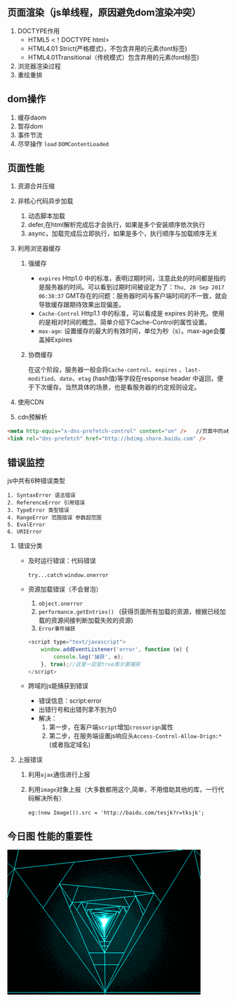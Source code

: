 ## 页面渲染（js单线程，原因避免dom渲染冲突）

1. DOCTYPE作用
    - HTML5 <！DOCTYPE html>
    - HTML4.01 Strict(严格模式)，不包含弃用的元素(font标签)
    - HTML4.01Transitional（传统模式）包含弃用的元素(font标签)
2. 浏览器渲染过程
3. 重绘重排

## dom操作

1. 缓存daom
2. 暂存dom
3. 事件节流
4. 尽早操作 `load` `DOMContentLoaded`

## 页面性能

1. 资源合并压缩
2. 非核心代码异步加载
    1. 动态脚本加载
    2. defer,在html解析完成后才会执行，如果是多个安装顺序依次执行
    3. async，加载完成后立即执行，如果是多个，执行顺序与加载顺序无关

3. 利用浏览器缓存

    1. 强缓存
        - `expires` Http1.0 中的标准，表明过期时间，注意此处的时间都是指的是服务器的时间。可以看到过期时间被设定为了：`Thu, 28 Sep 2017 06:38:37` GMT存在的问题：服务器时间与客户端时间的不一致，就会导致缓存跟期待效果出现偏差。
        - `Cache-Control`  Http1.1 中的标准，可以看成是 expires 的补充。使用的是相对时间的概念。简单介绍下Cache-Control的属性设置。
        - `max-age`: 设置缓存的最大的有效时间，单位为秒（s）。max-age会覆盖掉Expires
    2. 协商缓存

         在这个阶段，服务器一般会将`Cache-control`、`expires` 、`last-modified`、`date`、`etag` (hash值)等字段在response header 中返回，便于下次缓存。当然具体的场景，也是看服务器的约定规则设定。
4. 使用CDN
5. cdn预解析

```html
<meta http-equiv="x-dns-prefetch-control" content="on" />   //页面中的a标签一般会自动预解析，若是https协议，默认关闭dns预解析，这里强制预解析
<link rel="dns-prefetch" href="http://bdimg.share.baidu.com" />
```

## 错误监控

js中共有6种错误类型

    1. SyntaxError 语法错误
    2. ReferenceError 引用错误
    3. TypeError 类型错误
    4. RangeError 范围错误 参数超范围
    5. EvalError
    6. URIError


1. 错误分类
    - 及时运行错误：代码错误

        `try...catch`    `window.onerror`

    - 资源加载错误（不会冒泡）

        1. `object.onerror`
        2. `performance.getEntries() `  (获得页面所有加载的资源，根据已经加载的资源间接判断加载失败的资源)
        3. `Error事件捕获`

        ```js
        <script type="text/javascript">
            window.addEventListener('error', function (e) {
                console.log('捕获', e);
            }, true);//这里一定是true表示要捕获
        </script>
        ```
    - 跨域的js能捕获到错误
        - 错误信息：script:error
        - 出错行号和出错列拿不到为0
        - 解决：
            1. 第一步，在客户端`script`增加`crossorign`属性
            2. 第二步，在服务端设置js响应头`Access-Control-Allow-Orign:*`(或者指定域名)

2. 上报错误
    1. 利用`ajax`通信进行上报
    2. 利用`image`对象上报（大多数都用这个,简单，不用借助其他的库，一行代码解决所有）

        `eg:(new Image()).src = 'http://baidu.com/tesjk?r=tksjk';`


## 今日图 性能的重要性
![ewewwe.gif](../../images/ewewwe.gif)
